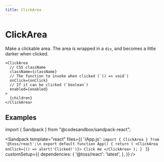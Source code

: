```yaml
---
title: ClickArea
---
```


# ClickArea

Make a clickable area. The area is wrapped in a `div`, and becomes a little darker when clicked.

```tsx
<ClickArea
  // CSS className
  className={className}
  // The function to invoke when clicked (`() => void`)
  onClick={onClick}
  // If it can be clicked (`boolean`)
  enabled={enabled}
>
  {children}
</ClickArea>
```

## Examples

import { Sandpack } from "@codesandbox/sandpack-react";

<!-- prettier-ignore -->
<Sandpack
  template="react"
  files={{
    '/App.js': `import { ClickArea } from '@toss/react';\n
export default function App() {
  return (
    <ClickArea onClick={() => alert('Clicked!')}>
      Click me
    </ClickArea>
  );
}
`
  }}
  customSetup={{
    dependencies: {
      '@toss/react': 'latest',
    },
  }}
/>
